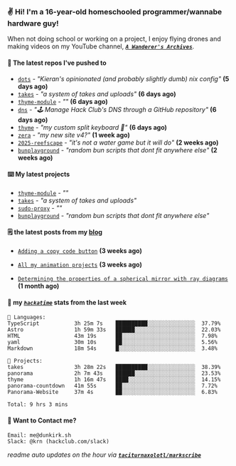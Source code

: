 ### ✌️ Hi! I'm a 16-year-old homeschooled programmer/wannabe hardware guy!

When not doing school or working on a project, I enjoy flying drones and making videos on my YouTube channel, [**_`A Wanderer's Archives`_**](https://youtube.com/@wanderer.archives).

#### 👷 The latest repos I've pushed to

- [`dots`](https://github.com/taciturnaxolotl/dots) - _"Kieran's opinionated (and probably slightly dumb) nix config"_ **(5 days ago)**
- [`takes`](https://github.com/taciturnaxolotl/takes) - _"a system of takes and uploads"_ **(6 days ago)**
- [`thyme-module`](https://github.com/taciturnaxolotl/thyme-module) - _""_ **(6 days ago)**
- [`dns`](https://github.com/hackclub/dns) - _"🕹 Manage Hack Club's DNS through a GitHub repository"_ **(6 days ago)**
- [`thyme`](https://github.com/taciturnaxolotl/thyme) - _"my custom split keyboard 🫶"_ **(6 days ago)**
- [`zera`](https://github.com/taciturnaxolotl/zera) - _"my new site v4?"_ **(1 week ago)**
- [`2025-reefscape`](https://github.com/df1317/2025-reefscape) - _"it's not a water game but it will do"_ **(2 weeks ago)**
- [`bunplayground`](https://github.com/taciturnaxolotl/bunplayground) - _"random bun scripts that dont fit anywhere else"_ **(2 weeks ago)**

#### ⌨️ My latest projects

- [`thyme-module`](https://github.com/taciturnaxolotl/thyme-module) - _""_
- [`takes`](https://github.com/taciturnaxolotl/takes) - _"a system of takes and uploads"_
- [`sudo-proxy`](https://github.com/taciturnaxolotl/sudo-proxy) - _""_
- [`bunplayground`](https://github.com/taciturnaxolotl/bunplayground) - _"random bun scripts that dont fit anywhere else"_

#### 🗒️ the latest posts from my [blog](https://dunkirk.sh)

- [`Adding a copy code button`](https://dunkirk.sh/blog/adding-a-copy-button/) **(3 weeks ago)**

- [`All my animation projects`](https://dunkirk.sh/blog/my-animations/) **(3 weeks ago)**

- [`Determining the properties of a spherical mirror with ray diagrams`](https://dunkirk.sh/blog/spherical-ray-diagrams/) **(1 month ago)**



#### 📡 my [_`hackatime`_](https://waka.hackclub.com) stats from the last week

```text
💾 Languages:
TypeScript           3h 25m 7s    ██████████░░░░░░░░░░░░░░░  37.79%
Astro                1h 59m 33s   ██████░░░░░░░░░░░░░░░░░░░  22.03%
HTML                 43m 19s      ██░░░░░░░░░░░░░░░░░░░░░░░  7.98%
yaml                 30m 10s      ██░░░░░░░░░░░░░░░░░░░░░░░  5.56%
Markdown             18m 54s      █░░░░░░░░░░░░░░░░░░░░░░░░  3.48%

💼 Projects:
takes                3h 28m 22s   ██████████░░░░░░░░░░░░░░░  38.39%
panorama             2h 7m 43s    ██████░░░░░░░░░░░░░░░░░░░  23.53%
thyme                1h 16m 47s   ████░░░░░░░░░░░░░░░░░░░░░  14.15%
panorama-countdown   41m 55s      ██░░░░░░░░░░░░░░░░░░░░░░░  7.72%
Panorama-Website     37m 4s       ██░░░░░░░░░░░░░░░░░░░░░░░  6.83%

Total: 9 hrs 3 mins
```

#### 📮 Want to Contact me?

```text
Email: me@dunkirk.sh
Slack: @krn (hackclub.com/slack)
```

_readme auto updates on the hour via [**`taciturnaxolotl/markscribe`**](https://github.com/taciturnaxolotl/markscribe)_
